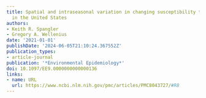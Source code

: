 ```yaml
---
title: Spatial and intraseasonal variation in changing susceptibility to extreme heat
  in the United States
authors:
- Keith R. Spangler
- Gregory A. Wellenius
date: '2021-01-01'
publishDate: '2024-06-05T21:10:24.367552Z'
publication_types:
- article-journal
publication: '*Environmental Epidemiology*'
doi: 10.1097/EE9.0000000000000136
links:
- name: URL
  url: https://www.ncbi.nlm.nih.gov/pmc/articles/PMC8043727/#R8
---
```

